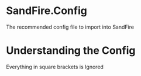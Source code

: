 # SandFire.Config
The recommended config file to import into SandFire

# Understanding the Config
Everything in square brackets is Ignored
